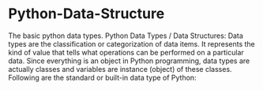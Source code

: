 # Python-Data-Structure
The basic python data types. 
Python Data Types / Data Structures:
Data types are the classification or categorization of data items. It represents the kind of value that tells what operations can be performed on a particular data. Since everything is an object in Python programming, data types are actually classes and variables are instance (object) of these classes.
Following are the standard or built-in data type of Python:
